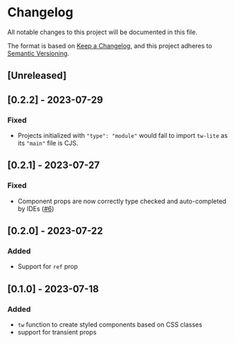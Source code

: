 # Changelog

All notable changes to this project will be documented in this file.

The format is based on [Keep a Changelog](https://keepachangelog.com/en/1.0.0/),
and this project adheres to [Semantic Versioning](https://semver.org/spec/v2.0.0.html).

## [Unreleased]

## [0.2.2] - 2023-07-29

### Fixed

- Projects initialized with `"type": "module"` would fail to import `tw-lite` as
its `"main"` file is CJS.

## [0.2.1] - 2023-07-27

### Fixed

- Component props are now correctly type checked and auto-completed by IDEs ([#6](https://github.com/TommasoAmici/tw-lite/issues/6))

## [0.2.0] - 2023-07-22

### Added

- Support for `ref` prop

## [0.1.0] - 2023-07-18

### Added

- `tw` function to create styled components based on CSS classes
- support for transient props
